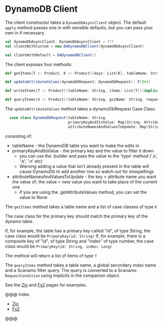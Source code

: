 # DynamoDB Client

The client constructor takes a `DynamoDbAsyncClient` object. The default `apply` method passes one in with sensible defaults, but you can pass your own in if necessary.

```scala
val dynamoDbAsyncClient: DynamoDbAsyncClient = ???
val clientWithCustom = new DADynamoDBClient(dynamoDbAsyncClient)

val clientWithDefault = DADynamoDBClient()
```

The client exposes four methods:

```scala
def getItems[T <: Product, K <: Product](keys: List[K], tableName: String)(implicit returnFormat: DynamoFormat[T], keyFormat: DynamoFormat[K]): F[List[T]]

def updateAttributeValues(dynamoDbRequest: DynamoDbRequest): F[Int]

def writeItems[T <: Product](tableName: String, items: List[T])(implicit format: DynamoFormat[T]): F[BatchWriteItemResponse]

def queryItems[U <: Product](tableName: String, gsiName: String, requestCondition: RequestCondition)(implicit returnTypeFormat: DynamoFormat[U]): F[List[U]]
```

The `updateAttributeValues` method takes a dynamoDbRequest Case Class:

```scala
  case class DynamoDbRequest(tableName: String,
                             primaryKeyAndItsValue: Map[String, AttributeValue],
                             attributeNamesAndValuesToUpdate: Map[String, Option[AttributeValue]])
```
consisting of:

- tableName - the DynamoDB table you want to make the edits in
- primaryKeyAndItsValue - the primary key and the value to filter it down
  - you can use the .builder and pass the value to the 'type' method ('.s', '.b', '.n' etc)
  - *Warning* adding a value that isn't already present in the table will cause DynamoDb to add another row so watch out for misspellings
- attributeNamesAndValuesToUpdate - the key = attribute name you want the value of; the value = new value you want to take place of the current one
  - if you are using the .getAttributeValues method, you can set the value to None
 
The `getItems` method takes a table name and a list of case classes of type `K`

The case class for the primary key should match the primary key of the dynamo table. 

If, for example, the table has a primary key called "id", of type String, the case class would be `PrimaryKey(id: String)`
If, for example, there is a composite key of "id", of type String and "index" of type number, the case class would be `PrimaryKey(id: String, index: Long)`

The method will return a list of items of type `T`

The `queryItems` method takes a table name, a global secondary index name and a Scanamo filter query. The query is converted to a Scanamo `RequestCondition` using implicits in the companion object.

See the [Zio](zio.md) and [Fs2](fs2.md) pages for examples.


@@@ index

* [Zio](zio.md)
* [Fs2](fs2.md)

@@@
